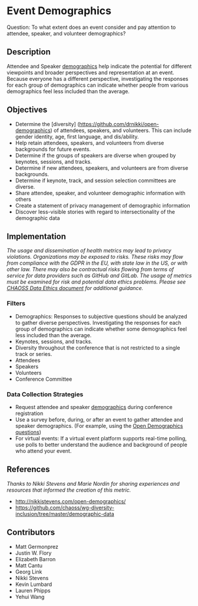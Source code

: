 # Event Demographics

Question: To what extent does an event consider and pay attention to attendee, speaker, and volunteer demographics?

## Description

Attendee and Speaker [demographics](https://github.com/drnikki/open-demographics) help indicate the potential for different viewpoints and broader perspectives and representation at an event. Because everyone has a different perspective, investigating the responses for each group of demographics can indicate whether people from various demographics feel less included than the average.

## Objectives

- Determine the [diversity] (https://github.com/drnikki/open-demographics) of attendees, speakers, and volunteers. This can include gender identity, age, first language, and dis/ability. 
- Help retain attendees, speakers, and volunteers from diverse backgrounds for future events.
- Determine if the groups of speakers are diverse when grouped by keynotes, sessions, and tracks.
- Determine if new attendees, speakers, and volunteers are from diverse backgrounds.
- Determine if keynote, track, and session selection committees are diverse.
- Share attendee, speaker, and volunteer demographic information with others 
- Create a statement of privacy management of demographic information 
- Discover less-visible stories with regard to intersectionality of the demographic data


## Implementation
*The usage and dissemination of health metrics may lead to privacy violations. Organizations may be exposed to risks. These risks may flow from compliance with the GDPR in the EU, with state law in the US, or with other law. There may also be contractual risks flowing from terms of service for data providers such as GitHub and GitLab. The usage of metrics must be examined for risk and potential data ethics problems. Please see [CHAOSS Data Ethics document](https://github.com/chaoss/community/blob/main/data-use-statement.md) for additional guidance.*

### Filters

- Demographics: Responses to subjective questions should be analyzed to gather diverse perspectives. Investigating the responses for each group of demographics can indicate whether some demographics feel less included than the average.
- Keynotes, sessions, and tracks.
- Diversity throughout the conference that is not restricted to a single track or series.
- Attendees
- Speakers
- Volunteers
- Conference Committee

### Data Collection Strategies

- Request attendee and speaker [demographics](http://nikkistevens.com/open-demographics/) during conference registration
- Use a survey before, during, or after an event to gather attendee and speaker demographics. (For example, using the [Open Demographics questions](http://nikkistevens.com/open-demographics/))
- For virtual events: If a virtual event platform supports real-time polling, use polls to better understand the audience and background of people who attend your event.
 
## References

*Thanks to Nikki Stevens and Marie Nordin for sharing experiences and resources that informed the creation of this metric.*

- http://nikkistevens.com/open-demographics/
- https://github.com/chaoss/wg-diversity-inclusion/tree/master/demographic-data

## Contributors
- Matt Germonprez
- Justin W. Flory
- Elizabeth Barron 
- Matt Cantu 
- Georg Link 
- Nikki Stevens
- Kevin Lumbard
- Lauren Phipps
- Yehui Wang
